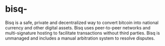 # bisq-
Bisq is a safe, private and decentralized way to convert bitcoin into national currency and other digital assets. Bisq uses peer-to-peer networks and multi-signature hosting to facilitate transactions without third parties. Bisq is unmanaged and includes a manual arbitration system to resolve disputes.
